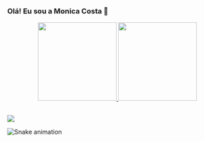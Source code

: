 ### Olá! Eu sou a Monica Costa 👋

<div align="center">
  <a href="https://github.com/monicamacedocost">
  <img height="180em" src="https://github-readme-stats.vercel.app/api?username=monicamacedocost&show_icons=true&theme=dracula&include_all_commits=true&count_private=true"/>
  <img height="180em" src="https://github-readme-stats.vercel.app/api/top-langs/?username=monicamacedocost&layout=compact&langs_count=7&theme=dracula"/>
</div>

</div>
  
  ##

  <div> 
  <a href = "mailto:monicamacedocost@gmail.com"><img src="https://img.shields.io/badge/-Gmail-%23333?style=for-the-badge&logo=gmail&logoColor=white" target="_blank"></a>

 
  ![Snake animation](https://github.com/monicamacedocost/monicamacedocost/blob/output/github-contribution-grid-snake.svg)
 
</div>
    
